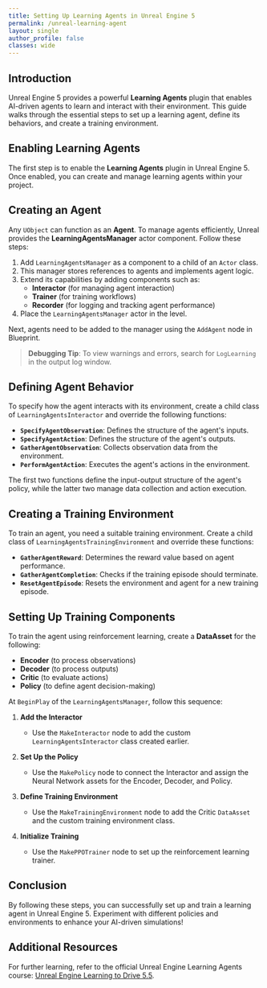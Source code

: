 ```yaml
---
title: Setting Up Learning Agents in Unreal Engine 5
permalink: /unreal-learning-agent
layout: single
author_profile: false
classes: wide
---
```


## Introduction
Unreal Engine 5 provides a powerful **Learning Agents** plugin that enables AI-driven agents to learn and interact with their environment. This guide walks through the essential steps to set up a learning agent, define its behaviors, and create a training environment.

## Enabling Learning Agents
The first step is to enable the **Learning Agents** plugin in Unreal Engine 5. Once enabled, you can create and manage learning agents within your project.

## Creating an Agent
Any `UObject` can function as an **Agent**. To manage agents efficiently, Unreal provides the **LearningAgentsManager** actor component. Follow these steps:

1. Add `LearningAgentsManager` as a component to a child of an `Actor` class.
2. This manager stores references to agents and implements agent logic.
3. Extend its capabilities by adding components such as:
   - **Interactor** (for managing agent interaction)
   - **Trainer** (for training workflows)
   - **Recorder** (for logging and tracking agent performance)
4. Place the `LearningAgentsManager` actor in the level.

Next, agents need to be added to the manager using the `AddAgent` node in Blueprint.

> **Debugging Tip**: To view warnings and errors, search for `LogLearning` in the output log window.

## Defining Agent Behavior
To specify how the agent interacts with its environment, create a child class of `LearningAgentsInteractor` and override the following functions:

- **`SpecifyAgentObservation`**: Defines the structure of the agent's inputs.
- **`SpecifyAgentAction`**: Defines the structure of the agent's outputs.
- **`GatherAgentObservation`**: Collects observation data from the environment.
- **`PerformAgentAction`**: Executes the agent's actions in the environment.

The first two functions define the input-output structure of the agent's policy, while the latter two manage data collection and action execution.

## Creating a Training Environment
To train an agent, you need a suitable training environment. Create a child class of `LearningAgentsTrainingEnvironment` and override these functions:

- **`GatherAgentReward`**: Determines the reward value based on agent performance.
- **`GatherAgentCompletion`**: Checks if the training episode should terminate.
- **`ResetAgentEpisode`**: Resets the environment and agent for a new training episode.

## Setting Up Training Components
To train the agent using reinforcement learning, create a **DataAsset** for the following:
- **Encoder** (to process observations)
- **Decoder** (to process outputs)
- **Critic** (to evaluate actions)
- **Policy** (to define agent decision-making)

At `BeginPlay` of the `LearningAgentsManager`, follow this sequence:

1. **Add the Interactor**
   - Use the `MakeInteractor` node to add the custom `LearningAgentsInteractor` class created earlier.

2. **Set Up the Policy**
   - Use the `MakePolicy` node to connect the Interactor and assign the Neural Network assets for the Encoder, Decoder, and Policy.

3. **Define Training Environment**
   - Use the `MakeTrainingEnvironment` node to add the Critic `DataAsset` and the custom training environment class.

4. **Initialize Training**
   - Use the `MakePPOTrainer` node to set up the reinforcement learning trainer.

## Conclusion
By following these steps, you can successfully set up and train a learning agent in Unreal Engine 5. Experiment with different policies and environments to enhance your AI-driven simulations!

## Additional Resources
For further learning, refer to the official Unreal Engine Learning Agents course: [Unreal Engine Learning to Drive 5.5](https://dev.epicgames.com/community/learning/courses/GAR/unreal-engine-learning-agents-5-5/7dmy/unreal-engine-learning-to-drive-5-5).